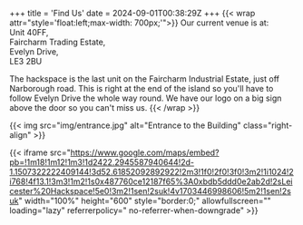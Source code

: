 +++
title = 'Find Us'
date = 2024-09-01T00:38:29Z
+++
{{< wrap attr="style='float:left;max-width: 700px;'">}}
Our current venue is at:  
Unit 40FF,  
Faircharm Trading Estate,  
Evelyn Drive,  
LE3 2BU

The hackspace is the last unit on the Faircharm Industrial Estate, just off Narborough road. This is right at the end of
the island so you'll have to follow Evelyn Drive the whole way round. We have our logo on a big sign above the door so 
you can't miss us.
{{< /wrap >}}

{{< img src="img/entrance.jpg" alt="Entrance to the Building" class="right-align" >}}

<!-- markdownlint-disable-next-line -->
{{< iframe src="https://www.google.com/maps/embed?pb=!1m18!1m12!1m3!1d2422.2945587940644!2d-1.1507322222409144!3d52.61852092892922!2m3!1f0!2f0!3f0!3m2!1i1024!2i768!4f13.1!3m3!1m2!1s0x487760ce12187f65%3A0xbdb5ddd0e2ab2d!2sLeicester%20Hackspace!5e0!3m2!1sen!2suk!4v1703446998606!5m2!1sen!2suk" width="100%" height="600" style="border:0;" allowfullscreen="" loading="lazy" referrerpolicy=" no-referrer-when-downgrade" >}}
